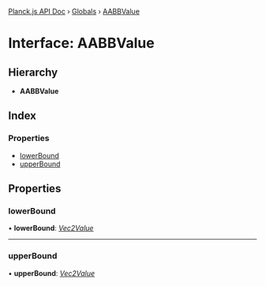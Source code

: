 [Planck.js API Doc](../README.md) › [Globals](../globals.md) › [AABBValue](aabbvalue.md)

# Interface: AABBValue

## Hierarchy

* **AABBValue**

## Index

### Properties

* [lowerBound](aabbvalue.md#lowerbound)
* [upperBound](aabbvalue.md#upperbound)

## Properties

###  lowerBound

• **lowerBound**: *[Vec2Value](vec2value.md)*

___

###  upperBound

• **upperBound**: *[Vec2Value](vec2value.md)*
